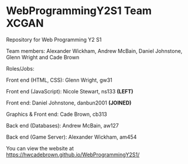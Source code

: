 # WebProgrammingY2S1 Team XCGAN
Repository for Web Programming Y2 S1

Team members: Alexander Wickham, Andrew McBain, 
Daniel Johnstone, Glenn Wright and Cade Brown

Roles/Jobs:

Front end (HTML, CSS): Glenn Wright, gw31

Front end (JavaScript): Nicole Stewart, ns133 **(LEFT)**

Front end: Daniel Johnstone, danbun2001 **(JOINED)**

Graphics & Front end: Cade Brown, cb313

Back end (Databases): Andrew McBain, aw127

Back end (Game Server): Alexander Wickham, am454

You can view the website at https://hwcadebrown.github.io/WebProgrammingY2S1/
